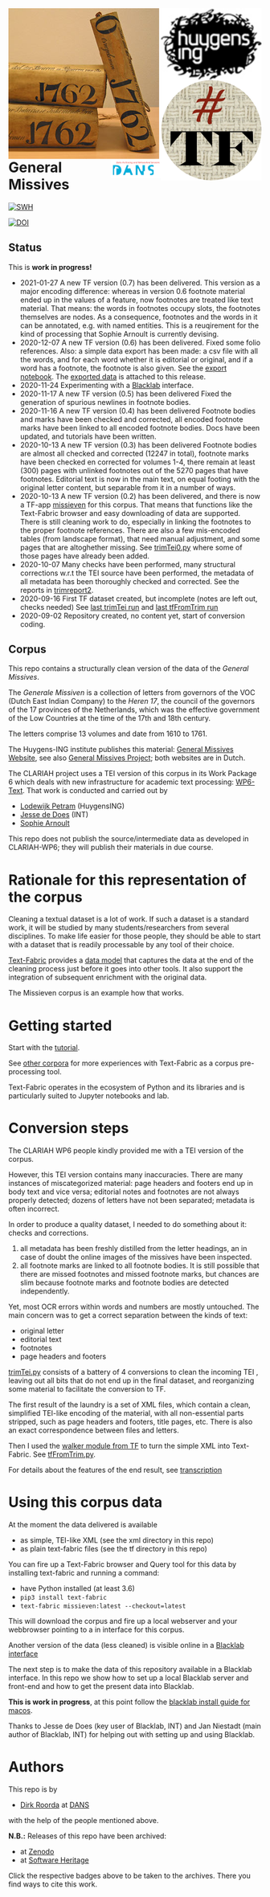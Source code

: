 <div>
<img src="docs/images/logo.png" align="left" width="300"/>
<img src="docs/images/huygenslogo.png" align="right" width="200"/>
<img src="docs/images/tf.png" align="right" width="200"/>
<img src="docs/images/dans.png" align="right" width="100"/>
</div>

# General Missives

[![SWH](https://archive.softwareheritage.org/badge/origin/https://github.com/Nino-cunei/oldassyrian/)](https://archive.softwareheritage.org/browse/origin/?origin_url=https://github.com/Dans-labs/clariah-gm)

[![DOI](https://zenodo.org/badge/292204502.svg)](https://zenodo.org/badge/latestdoi/292204502)


Status
------

This is **work in progress!**

*   2021-01-27 A new TF version (0.7) has been delivered.
    This  version as a major encoding difference: whereas in version 0.6 footnote material ended
    up in the values of a feature, now footnotes are treated like text material.
    That means: the words in footnotes occupy slots, the footnotes themselves are nodes.
    As a consequence, footnotes and the words in it can be annotated, e.g. with named entities.
    This is a reuqirement for the kind of processing that Sophie Arnoult is currently devising.
*   2020-12-07 A new TF version (0.6) has been delivered.
    Fixed some folio references.
    Also: a simple data export has been made: a csv file with all the words, and for each
    word whether it is editorial or original, and if a word has a footnote, the footnote is
    also given. See the
    [export notebook](https://nbviewer.jupyter.org/github/Dans-labs/clariah-gm/tree/master/usage/SimpleData.ipynb).
    The
    [exported data](https://github.com/Dans-labs/clariah-gm/releases/download/v0.6/words.tsv.gz)
    is attached to this release.
*   2020-11-24 Experimenting with a [Blacklab](http://inl.github.io/BlackLab/index.html) interface.
*   2020-11-17 A new TF version (0.5) has been delivered
    Fixed the generation of spurious newlines in footnote bodies.
*   2020-11-16 A new TF version (0.4) has been delivered
    Footnote bodies and marks have been checked and corrected, all encoded footnote marks
    have been linked to all encoded footnote bodies.
    Docs have been updated, and tutorials have been written.
*   2020-10-13 A new TF version (0.3) has been delivered
    Footnote bodies are almost all checked and corrected (12247 in total),
    footnote marks have been checked
    en corrected for volumes 1-4, there remain at least (300) pages with unlinked footnotes
    out of the 5270 pages that have footnotes.
    Editorial text is now in the main text, on equal footing with the original letter content,
    but separable from it in a number of ways.
*   2020-10-13 A new TF version (0.2) has been delivered, and there is now a TF-app
    [missieven](https://github.com/annotation/app-missieven) for this corpus.
    That means that functions like the Text-Fabric browser and easy downloading of data are supported.
    There is still cleaning work to do, especially in linking the footnotes to the proper
    footnote references.
    There are also a few mis-encoded tables (from landscape format), that need manual adjustment,
    and some pages that are altoghether missing.
    See [trimTei0.py](https://github.com/Dans-labs/clariah-gm/blob/master/programs/trimTei0.py) where some of those
    pages have already been added.
*   2020-10-07 Many checks have been performed, many structural corrections
    w.r.t the TEI source have been performed,
    the metadata of all metadata has been thoroughly checked and corrected.
    See the reports in
    [trimreport2](trimreport2).
*   2020-09-16 First TF dataset created, but incomplete (notes are left out, checks needed)
    See 
    [last trimTei run](log-trimTei.txt)
    and
    [last tfFromTrim run](log-tfFromTrim.txt)
*   2020-09-02 Repository created, no content yet, start of conversion coding.

Corpus
------

This repo contains a structurally clean version of the data of the *General Missives*.

The *Generale Missiven* is a collection of letters from governors of the
VOC (Dutch East Indian Company) to
the *Heren 17*, the council of the governors of the 17 provinces of the Netherlands,
which was the effective
government of the Low Countries at the time of the 17th and 18th century.

The letters comprise 13 volumes and date from 1610 to 1761.

The Huygens-ING institute publishes this material:
[General Missives Website](http://resources.huygens.knaw.nl/retroboeken/generalemissiven/#page=0&accessor=toc&view=homePane),
see also
[General Missives Project](http://resources.huygens.knaw.nl/vocgeneralemissiven);
both websites are in Dutch.

The CLARIAH project uses a TEI version of this corpus in its Work Package 6 which deals with
new infrastructure for academic text processing:
[WP6-Text](https://www.clariah.nl/en/work-packages/focus-areas/text?layout=blog).
That work is conducted and carried out by

* [Lodewijk Petram](https://www.lodewijkpetram.nl) (HuygensING)
* [Jesse de Does](https://www.researchgate.net/profile/Jesse_De_Does) (INT)
* [Sophie Arnoult](http://www.illc.uva.nl/People/person/3601/Ir-Sophie-Arnoult)

This repo does not publish the source/intermediate data as developed in CLARIAH-WP6;
they will publish their materials in due course.

# Rationale for this representation of the corpus

Cleaning a textual dataset is a lot of work.
If such a dataset is a standard work, it will be studied by many students/researchers from several
disciplines. 
To make life easier for those people, they should be able to start with a dataset that is readily
processable by any tool of their choice.

[Text-Fabric](https://github.com/annotation/text-fabric)
provides a
[data model](https://annotation.github.io/text-fabric/about/datamodel.html#gsc.tab=0)
that captures the data at the end of the cleaning process just
before it goes into other tools.
It also support the integration of subsequent enrichment with the original data.

The Missieven corpus is an example how that works.

# Getting started

Start with the
[tutorial](https://nbviewer.jupyter.org/github/annotation/tutorials/blob/master/generalmissives/start.ipynb).

See
[other corpora](https://annotation.github.io/text-fabric/about/corpora.html#gsc.tab=0)
for more experiences with Text-Fabric as a corpus pre-processing tool.

Text-Fabric operates in the ecosystem of Python and its libraries
and is particularly suited to Jupyter notebooks and lab.

# Conversion steps

The CLARIAH WP6 people kindly provided me with a TEI version of the corpus.

However, this TEI version contains many inaccuracies.
There are many instances of miscategorized material:
page headers and footers end up in body text and vice versa;
editorial notes and footnotes are not always properly detected; dozens of letters have not been separated;
metadata is often incorrect.

In order to produce a quality dataset, I needed to do something about it: checks and corrections.

1. all metadata has been freshly distilled from the letter headings, an in case of doubt the
   online images of the missives have been inspected.
2. all footnote marks are linked to all footnote bodies.
   It is still possible that there are missed footnotes and missed footnote marks,
   but chances are slim because footnote marks and footnote bodies are detected
   independently.

Yet, most OCR errors within words and numbers are mostly untouched.
The main concern was to get a correct separation between the kinds of text:

* original letter
* editorial text
* footnotes
* page headers and footers

[trimTei.py](https://github.com/Dans-labs/clariah-gm/blob/master/programs/trimTei.py)
consists of a battery of 4 conversions to clean the incoming TEI ,
leaving out all bits that do not end up in the final dataset,
and reorganizing some material to facilitate the conversion to TF.

The first result of the laundry is a set of XML files, which contain a clean, simplified TEI-like
encoding of the material, with all non-essential parts stripped, such as page headers and footers,
title pages, etc.
There is also an exact correspondence between files and letters.

Then I used the
[walker module from TF](https://annotation.github.io/text-fabric/convert/walker.html#gsc.tab=0)
to turn the simple XML into Text-Fabric.
See
[tfFromTrim.py](https://github.com/Dans-labs/clariah-gm/blob/master/programs/tfFromTrim.py).

For details about the features of the end result, see 
[transcription](docs/transcription.md)

# Using this corpus data

At the moment the data delivered is available

* as simple, TEI-like XML (see the xml directory in this repo)
* as plain text-fabric files (see the tf directory in this repo)

You can fire up a Text-Fabric browser and Query tool for this data by installing text-fabric and running
a command:

* have Python installed (at least 3.6)
* `pip3 install text-fabric`
* `text-fabric missieven:latest --checkout=latest`

This will download the corpus and fire up a local webserver and your webbrowser pointing to a in interface
for this corpus.

Another version of the data (less cleaned) is visible online in a
[Blacklab interface ](http://corpora.ato.ivdnt.org/corpus-frontend/Missiven/search/)

The next step is to make the data of this repository available in a Blacklab interface.
In this repo we show how to set up a local Blacklab server and front-end and how to get the
present data into Blacklab.

**This is work in progress**, at this point follow the
[blacklab install guide for macos](https://github.com/Dans-labs/clariah-gm/blob/master/blacklab/install.md).

Thanks to Jesse de Does (key user of Blacklab, INT) and
Jan Niestadt (main author of Blacklab, INT) for helping out with setting up and using Blacklab.

# Authors

This repo is by

*   [Dirk Roorda](https://pure.knaw.nl/portal/en/persons/dirk-roorda) at
    [DANS](https://www.dans.knaw.nl)

with the help of the people mentioned above.

**N.B.:** Releases of this repo have been archived:

* at [Zenodo](https://zenodo.org)
* at [Software Heritage](https://archive.softwareheritage.org)

Click the respective badges above to be taken to the archives.
There you find ways to cite this work.
